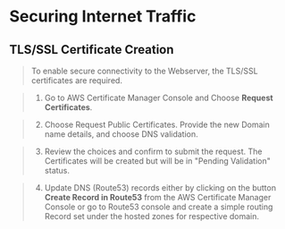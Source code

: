 # Securing Internet Traffic

## TLS/SSL Certificate Creation

> To enable secure connectivity to the Webserver, the TLS/SSL certificates are required.

> 1. Go to AWS Certificate Manager Console and Choose **Request Certificates**.

> 2. Choose Request Public Certificates. Provide the new Domain name details, and choose DNS validation.

> 3. Review the choices and confirm to submit the request. The Certificates will be created but will be in "Pending Validation" status.

> 4. Update DNS (Route53) records either by clicking on the button **Create Record in Route53** from the AWS Certificate Manager Console or go to Route53 console and create a simple routing Record set under the hosted zones for respective domain.
